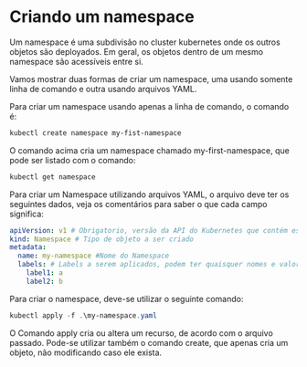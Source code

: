 
Criando um namespace
====================

Um namespace é uma subdivisão no cluster kubernetes onde os outros objetos são deployados. Em geral, os objetos dentro de um mesmo namespace são acessíveis entre si.

Vamos mostrar duas formas de criar um namespace, uma usando somente linha de comando e outra usando arquivos YAML.

Para criar um namespace usando apenas a linha de comando, o comando é:

```Powershell
kubectl create namespace my-fist-namespace
```

O comando acima cria um namespace chamado my-first-namespace, que pode ser listado com o comando:

```Powershell
kubectl get namespace
```

Para criar um Namespace utilizando arquivos YAML, o arquivo deve ter os seguintes dados, veja os comentários para saber o que cada campo significa:

```YAML
apiVersion: v1 # Obrigatorio, versão da API do Kubernetes que contém esse recurso
kind: Namespace # Tipo de objeto a ser criado
metadata:
  name: my-namespace #Nome do Namespace
  labels: # Labels a serem aplicados, podem ter quaisquer nomes e valores
    label1: a
    label2: b
```

Para criar o namespace, deve-se utilizar o seguinte comando:

```Powershell
kubectl apply -f .\my-namespace.yaml
```

O Comando apply cria ou altera um recurso, de acordo com o arquivo passado. Pode-se utilizar também o comando create, que apenas cria um objeto, não modificando caso ele exista.
